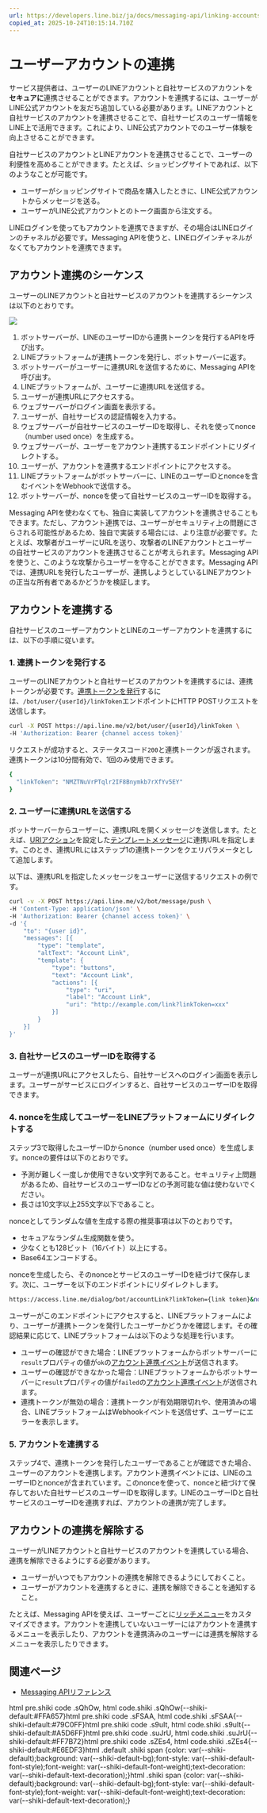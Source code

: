 ```yaml
---
url: https://developers.line.biz/ja/docs/messaging-api/linking-accounts/
copied_at: 2025-10-24T10:15:14.710Z
---
```

# ユーザーアカウントの連携

サービス提供者は、ユーザーのLINEアカウントと自社サービスのアカウントを**セキュアに**連携させることができます。アカウントを連携するには、ユーザーがLINE公式アカウントを友だち追加している必要があります。LINEアカウントと自社サービスのアカウントを連携させることで、自社サービスのユーザー情報をLINE上で活用できます。これにより、LINE公式アカウントでのユーザー体験を向上させることができます。

自社サービスのアカウントとLINEアカウントを連携させることで、ユーザーの利便性を高めることができます。たとえば、ショッピングサイトであれば、以下のようなことが可能です。

*   ユーザーがショッピングサイトで商品を購入したときに、LINE公式アカウントからメッセージを送る。
*   ユーザーがLINE公式アカウントとのトーク画面から注文する。

LINEログインを使ってもアカウントを連携できますが、その場合はLINEログインのチャネルが必要です。Messaging APIを使うと、LINEログインチャネルがなくてもアカウントを連携できます。

## アカウント連携のシーケンス

ユーザーのLINEアカウントと自社サービスのアカウントを連携するシーケンスは以下のとおりです。

![](https://developers.line.biz/media/messaging-api/linking-accounts/sequence.png)

1.  ボットサーバーが、LINEのユーザーIDから連携トークンを発行するAPIを呼び出す。
2.  LINEプラットフォームが連携トークンを発行し、ボットサーバーに返す。
3.  ボットサーバーがユーザーに連携URLを送信するために、Messaging APIを呼び出す。
4.  LINEプラットフォームが、ユーザーに連携URLを送信する。
5.  ユーザーが連携URLにアクセスする。
6.  ウェブサーバーがログイン画面を表示する。
7.  ユーザーが、自社サービスの認証情報を入力する。
8.  ウェブサーバーが自社サービスのユーザーIDを取得し、それを使ってnonce（number used once）を生成する。
9.  ウェブサーバーが、ユーザーをアカウント連携するエンドポイントにリダイレクトする。
10.  ユーザーが、アカウントを連携するエンドポイントにアクセスする。
11.  LINEプラットフォームがボットサーバーに、LINEのユーザーIDとnonceを含むイベントをWebhookで送信する。
12.  ボットサーバーが、nonceを使って自社サービスのユーザーIDを取得する。

Messaging APIを使わなくても、独自に実装してアカウントを連携させることもできます。ただし、アカウント連携では、ユーザーがセキュリティ上の問題にさらされる可能性があるため、独自で実装する場合には、より注意が必要です。たとえば、攻撃者がユーザーにURLを送り、攻撃者のLINEアカウントとユーザーの自社サービスのアカウントを連携させることが考えられます。Messaging APIを使うと、このような攻撃からユーザーを守ることができます。Messaging APIでは、連携URLを発行したユーザーが、連携しようとしているLINEアカウントの正当な所有者であるかどうかを検証します。

## アカウントを連携する

自社サービスのユーザーアカウントとLINEのユーザーアカウントを連携するには、以下の手順に従います。

### 1\. 連携トークンを発行する

ユーザーのLINEアカウントと自社サービスのアカウントを連携するには、連携トークンが必要です。[連携トークンを発行](https://developers.line.biz/ja/reference/messaging-api/#issue-link-token)するには、`/bot/user/{userId}/linkToken`エンドポイントにHTTP POSTリクエストを送信します。

```sh
curl -X POST https://api.line.me/v2/bot/user/{userId}/linkToken \
-H 'Authorization: Bearer {channel access token}'
```

リクエストが成功すると、ステータスコード`200`と連携トークンが返されます。連携トークンは10分間有効で、1回のみ使用できます。

```sh
{
  "linkToken": "NMZTNuVrPTqlr2IF8Bnymkb7rXfYv5EY"
}
```

### 2\. ユーザーに連携URLを送信する

ボットサーバーからユーザーに、連携URLを開くメッセージを送信します。たとえば、[URIアクション](https://developers.line.biz/ja/docs/messaging-api/actions/#uri-action)を設定した[テンプレートメッセージ](https://developers.line.biz/ja/docs/messaging-api/message-types/#template-messages)に連携URLを指定します。このとき、連携URLにはステップ1の連携トークンをクエリパラメータとして追加します。

以下は、連携URLを指定したメッセージをユーザーに送信するリクエストの例です。

```sh
curl -v -X POST https://api.line.me/v2/bot/message/push \
-H 'Content-Type: application/json' \
-H 'Authorization: Bearer {channel access token}' \
-d '{
    "to": "{user id}",
    "messages": [{
        "type": "template",
        "altText": "Account Link",
        "template": {
            "type": "buttons",
            "text": "Account Link",
            "actions": [{
                "type": "uri",
                "label": "Account Link",
                "uri": "http://example.com/link?linkToken=xxx"
            }]
        }
    }]
}'
```

### 3\. 自社サービスのユーザーIDを取得する

ユーザーが連携URLにアクセスしたら、自社サービスへのログイン画面を表示します。ユーザーがサービスにログインすると、自社サービスのユーザーIDを取得できます。

### 4\. nonceを生成してユーザーをLINEプラットフォームにリダイレクトする

ステップ3で取得したユーザーIDからnonce（number used once）を生成します。nonceの要件は以下のとおりです。

*   予測が難しく一度しか使用できない文字列であること。セキュリティ上問題があるため、自社サービスのユーザーIDなどの予測可能な値は使わないでください。
*   長さは10文字以上255文字以下であること。

nonceとしてランダムな値を生成する際の推奨事項は以下のとおりです。

*   セキュアなランダム生成関数を使う。
*   少なくとも128ビット（16バイト）以上にする。
*   Base64エンコードする。

nonceを生成したら、そのnonceとサービスのユーザーIDを紐づけて保存します。次に、ユーザーを以下のエンドポイントにリダイレクトします。

```sh
https://access.line.me/dialog/bot/accountLink?linkToken={link token}&nonce={nonce}
```

ユーザーがこのエンドポイントにアクセスすると、LINEプラットフォームにより、ユーザーが連携トークンを発行したユーザーかどうかを確認します。その確認結果に応じて、LINEプラットフォームは以下のような処理を行います。

*   ユーザーの確認ができた場合：LINEプラットフォームからボットサーバーに`result`プロパティの値が`ok`の[アカウント連携イベント](https://developers.line.biz/ja/reference/messaging-api/#account-link-event)が送信されます。
*   ユーザーの確認ができなかった場合：LINEプラットフォームからボットサーバーに`result`プロパティの値が`failed`の[アカウント連携イベント](https://developers.line.biz/ja/reference/messaging-api/#account-link-event)が送信されます。
*   連携トークンが無効の場合：連携トークンが有効期限切れや、使用済みの場合、LINEプラットフォームはWebhookイベントを送信せず、ユーザーにエラーを表示します。

### 5\. アカウントを連携する

ステップ4で、連携トークンを発行したユーザーであることが確認できた場合、ユーザーのアカウントを連携します。アカウント連携イベントには、LINEのユーザーIDとnonceが含まれています。このnonceを使って、nonceと紐づけて保存しておいた自社サービスのユーザーIDを取得します。LINEのユーザーIDと自社サービスのユーザーIDを連携すれば、アカウントの連携が完了します。

## アカウントの連携を解除する

ユーザーがLINEアカウントと自社サービスのアカウントを連携している場合、連携を解除できるようにする必要があります。

*   ユーザーがいつでもアカウントの連携を解除できるようにしておくこと。
*   ユーザーがアカウントを連携するときに、連携を解除できることを通知すること。

たとえば、Messaging APIを使えば、ユーザーごとに[リッチメニュー](https://developers.line.biz/ja/docs/messaging-api/rich-menus-overview/)をカスタマイズできます。アカウントを連携していないユーザーにはアカウントを連携するメニューを表示したり、アカウントを連携済みのユーザーには連携を解除するメニューを表示したりできます。

## 関連ページ

*   [Messaging APIリファレンス](https://developers.line.biz/ja/reference/messaging-api/)

html pre.shiki code .sQhOw, html code.shiki .sQhOw{--shiki-default:#FFA657}html pre.shiki code .sFSAA, html code.shiki .sFSAA{--shiki-default:#79C0FF}html pre.shiki code .s9uIt, html code.shiki .s9uIt{--shiki-default:#A5D6FF}html pre.shiki code .suJrU, html code.shiki .suJrU{--shiki-default:#FF7B72}html pre.shiki code .sZEs4, html code.shiki .sZEs4{--shiki-default:#E6EDF3}html .default .shiki span {color: var(--shiki-default);background: var(--shiki-default-bg);font-style: var(--shiki-default-font-style);font-weight: var(--shiki-default-font-weight);text-decoration: var(--shiki-default-text-decoration);}html .shiki span {color: var(--shiki-default);background: var(--shiki-default-bg);font-style: var(--shiki-default-font-style);font-weight: var(--shiki-default-font-weight);text-decoration: var(--shiki-default-text-decoration);}